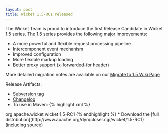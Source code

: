 ```yaml
---
layout: post
title: Wicket 1.5-RC1 released
---
```


The Wicket Team is proud to introduce the first Release Candidate in Wicket 1.5 series. The 1.5 series provides the following major improvements:
* A more powerful and flexible request processing pipeline
* Intercomponent event mechanism
* Improved configuration
* More flexible markup loading
* Better proxy support (x-forwarded-for header)

More detailed migration notes are available on our [Migrate to 1.5 Wiki Page](https://cwiki.apache.org/confluence/display/WICKET/Migration+to+Wicket+1.5)

Release Artifacts:
* [Subversion tag](http://svn.apache.org/repos/asf/wicket/releases/wicket-1.5-RC1) 
* [Changelog](https://issues.apache.org/jira/secure/IssueNavigator.jspa?reset=true&&pid=12310561&fixfor=12315483&sorter/field=issuekey&sorter/order=DESC)
* To use in Maven: 
{% highlight xml %}
<dependency>
    <groupId>org.apache.wicket</groupId>
    <artifactId>wicket</artifactId>
    <version>1.5-RC1</version>
</dependency>
{% endhighlight %}
* Download the [full distribution](http://www.apache.org/dyn/closer.cgi/wicket/1.5-RC1) (including source)
